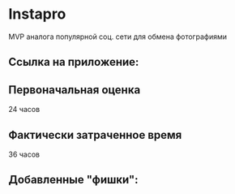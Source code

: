 # Instapro

MVP аналога популярной соц. сети для обмена фотографиями

## Ссылка на приложение:



## Первоначальная оценка

24 часов

## Фактически затраченное время

36 часов

## Добавленные "фишки": 


